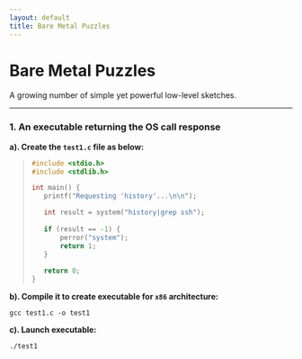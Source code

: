 ```yaml
---
layout: default
title: Bare Metal Puzzles
---
```


# Bare Metal Puzzles

A growing number of simple yet powerful low-level sketches.

-----------

### 1. An executable returning the OS call response

**a). Create the `test1.c` file as below:**

> ```c
> #include <stdio.h>
> #include <stdlib.h>
>
>int main() {
>    printf("Requesting 'history'...\n\n");
>
>    int result = system("history|grep ssh");
>     
>    if (result == -1) {
>        perror("system");
>        return 1;
>    }
>     
>    return 0;
>}


 
**b). Compile it to create executable for `x86` architecture:**

`gcc test1.c -o test1`

**c). Launch executable:**

`./test1`